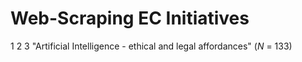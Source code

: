 # Web-Scraping EC Initiatives
1
2
3 "Artificial Intelligence - ethical and legal affordances" (*N* = 133)
